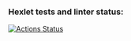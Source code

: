 ### Hexlet tests and linter status:
[![Actions Status](https://github.com/bangiliana/qa-engineer-project-85/actions/workflows/hexlet-check.yml/badge.svg)](https://github.com/bangiliana/qa-engineer-project-85/actions)